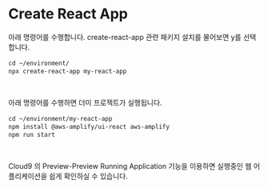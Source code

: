 # Create React App

아래 명령어를 수행합니다. create-react-app 관련 패키지 설치를 물어보면 y를 선택합니다.

```
cd ~/environment/
npx create-react-app my-react-app
```

<figure><img src="../.gitbook/assets/스크린샷 2023-04-11 오후 12.14.03.png" alt=""><figcaption></figcaption></figure>

아래 명령어를 수행하면 더미 프로젝트가 실행됩니다.

```
cd ~/environment/my-react-app
npm install @aws-amplify/ui-react aws-amplify
npm run start
```

<figure><img src="../.gitbook/assets/스크린샷 2023-04-11 오후 12.15.34.png" alt=""><figcaption></figcaption></figure>

Cloud9 의 Preview-Preview Running Application 기능을 이용하면 실행중인 웹 어플리케이션을 쉽게 확인하실 수 있습니다.

<figure><img src="../.gitbook/assets/스크린샷 2023-04-11 오후 12.16.38.png" alt=""><figcaption></figcaption></figure>

